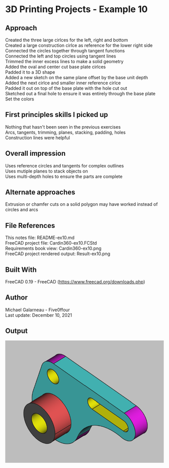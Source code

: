 # 3D Printing Projects - Example 10
  
## Approach
Created the three large cirlces for the left, right and bottom  
Created a large construction cirlce as reference for the lower right side  
Connected the circles together through tangent functions  
Connected the left and top circles using tangent lines  
Trimmed the inner excess lines to make a solid geometry  
Added the oval and center cut base plate cirlces  
Padded it to a 3D shape  
Added a new sketch on the same plane offset by the base unit depth  
Added the next cirlce and smaller inner reference cirlce  
Padded it out on top of the base plate with the hole cut out  
Sketched out a final hole to ensure it was entirely through the base plate  
Set the colors  

## First principles skills I picked up  
Nothing that hasn't been seen in the previous exercises  
Arcs, tangents, trimming, planes, stacking, padding, holes  
Construction lines were helpful  

## Overall impression  
Uses reference circles and tangents for complex outlines  
Uses mutiple planes to stack objects on  
Uses multi-depth holes to ensure the parts are complete    

## Alternate approaches
Extrusion or chamfer cuts on a solid polygon may have worked instead of circles and arcs  

## File References
This notes file: README-ex10.md  
FreeCAD project file: Cardin360-ex10.FCStd  
Requirements book view: Cardin360-ex10.png  
FreeCAD project rendered output: Result-ex10.png  
  
## Built With
FreeCAD 0.19 - FreeCAD (https://www.freecad.org/downloads.php)   
  
## Author
Michael Galarneau - Five0ffour  
Last update: December 10, 2021  
    
## Output   
![EX-10](Result-ex10.png)  